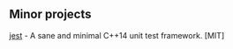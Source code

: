 
## Minor projects

[jest](https://github.com/jeaye/jest) - A sane and minimal C++14 unit test framework. [MIT]
